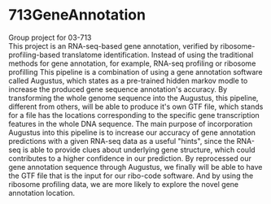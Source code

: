 # 713GeneAnnotation
Group project for 03-713 <br>
This project is an RNA-seq-based gene annotation, verified by ribosome-profiling-based translatome identification.
Instead of using the traditional methods for gene annotation, for example, RNA-seq profiling or ribosome profilling
This pipeline is a combination of using a gene annotation software called Augustus, which states as a pre-trained hidden markov modle to increase the produced gene sequence annotation's accuracy. 
By transforming the whole genome sequence into the Augustus, this pipeline, different from others, will be able to produce it's own GTF file, which stands for a file has the locations corresponding to the specific gene transcription features in the whole DNA sequence. 
The main purpose of incorporation Augustus into this pipeline is to increase our accuracy of gene annotation predictions with a given RNA-seq data as a useful "hints", since the RNA-seq is able to provide clues about underlying gene structure, which could contributes to a higher confidence in our prediction. 
By reprocessed our gene annotation sequence through Augustus, we finally will be able to have the GTF file that is the input for our ribo-code software. And by using the ribosome profiling data, we are more likely to explore the novel gene annotation location.
